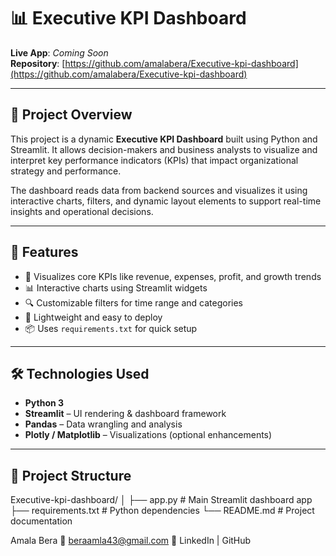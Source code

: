 # 📊 Executive KPI Dashboard

**Live App**: _Coming Soon_  
**Repository**: [https://github.com/amalabera/Executive-kpi-dashboard](https://github.com/amalabera/Executive-kpi-dashboard)

---

## 🚀 Project Overview

This project is a dynamic **Executive KPI Dashboard** built using Python and Streamlit. It allows decision-makers and business analysts to visualize and interpret key performance indicators (KPIs) that impact organizational strategy and performance.

The dashboard reads data from backend sources and visualizes it using interactive charts, filters, and dynamic layout elements to support real-time insights and operational decisions.

---

## 🎯 Features

- 📌 Visualizes core KPIs like revenue, expenses, profit, and growth trends  
- 📊 Interactive charts using Streamlit widgets  
- 🔍 Customizable filters for time range and categories  
- 📁 Lightweight and easy to deploy  
- 📦 Uses `requirements.txt` for quick setup

---

## 🛠️ Technologies Used

- **Python 3**
- **Streamlit** – UI rendering & dashboard framework  
- **Pandas** – Data wrangling and analysis  
- **Plotly / Matplotlib** – Visualizations (optional enhancements)

---

## 📁 Project Structure
Executive-kpi-dashboard/
│
├── app.py # Main Streamlit dashboard app
├── requirements.txt # Python dependencies
└── README.md # Project documentation


Amala Bera
📧 beraamla43@gmail.com
🔗 LinkedIn | GitHub
